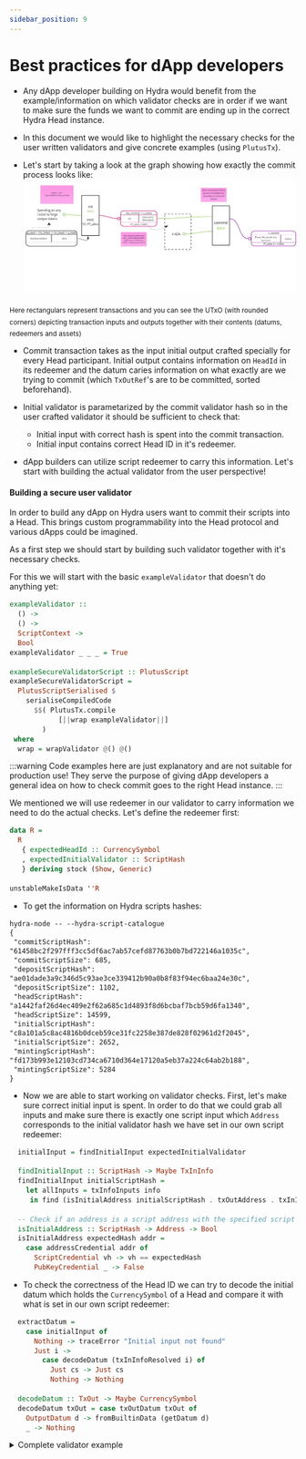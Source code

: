 ```yaml
---
sidebar_position: 9
---
```


# Best practices for dApp developers


- Any dApp developer building on Hydra would benefit from the
example/information on which validator checks are in order if we want to make
sure the funds we want to commit are ending up in the correct Hydra Head
instance.

- In this document we would like to highlight the necessary checks for the
user written validators and give concrete examples (using `PlutusTx`).

- Let's start by taking a look at the graph showing how exactly the commit process looks like:
![](./commit-process.jpg)

<sub> Here rectangulars represent transactions and you can see the UTxO (with rounded corners) depicting transaction inputs and outputs together with their contents (datums, redeemers and assets)</sub>

- Commit transaction takes as the input initial output crafted specially for every Head participant. Initial output contains information on `HeadId` in its redeemer and the datum caries information on what exactly are we trying to commit (which `TxOutRef`'s are to be committed, sorted beforehand).

- Initial validator is parametarized by the commit validator hash so in the user crafted validator it should be sufficient to check that:
  - Initial input with correct hash is spent into the commit transaction.
  - Initial input contains correct Head ID in it's redeemer.

- dApp builders can utilize script redeemer to carry this information. Let's start with building the actual validator from the user perspective!

#### Building a secure user validator

In order to build any dApp on Hydra users want to commit their scripts into a
Head. This brings custom programmability into the Head protocol and various
dApps could be imagined.

As a first step we should start by building such validator together with it's
necessary checks.

For this we will start with the basic `exampleValidator` that doesn't do anything yet:


```Haskell
exampleValidator ::
  () ->
  () ->
  ScriptContext ->
  Bool
exampleValidator _ _ _ = True

exampleSecureValidatorScript :: PlutusScript
exampleSecureValidatorScript =
  PlutusScriptSerialised $
    serialiseCompiledCode
      $$( PlutusTx.compile
            [||wrap exampleValidator||]
        )
 where
  wrap = wrapValidator @() @()
```
:::warning
Code examples here are just explanatory and are not suitable for production use!
They serve the purpose of giving dApp developers a general idea on how to check commit goes to the right Head instance.
:::

We mentioned we will use redeemer in our validator to carry information we need to do the actual checks. Let's define the redeemer first:

```Haskell
data R =
  R
   { expectedHeadId :: CurrencySymbol
   , expectedInitialValidator :: ScriptHash
   } deriving stock (Show, Generic)

unstableMakeIsData ''R

```

- To get the information on Hydra scripts hashes:



```
hydra-node -- --hydra-script-catalogue
{
 "commitScriptHash": "61458bc2f297fff3cc5df6ac7ab57cefd87763b0b7bd722146a1035c",
 "commitScriptSize": 685,
 "depositScriptHash": "ae01dade3a9c346d5c93ae3ce339412b90a0b8f83f94ec6baa24e30c",
 "depositScriptSize": 1102,
 "headScriptHash": "a1442faf26d4ec409e2f62a685c1d4893f8d6bcbaf7bcb59d6fa1340",
 "headScriptSize": 14599,
 "initialScriptHash": "c8a101a5c8ac4816b0dceb59ce31fc2258e387de828f02961d2f2045",
 "initialScriptSize": 2652,
 "mintingScriptHash": "fd173b993e12103cd734ca6710d364e17120a5eb37a224c64ab2b188",
 "mintingScriptSize": 5284
}
```

- Now we are able to start working on validator checks. First, let's make sure correct initial input is spent. In order to do that we could grab all inputs and
make sure there is exactly one script input which `Address` corresponds to the initial validator hash we have set in our own script redeemer:

```Haskell
  initialInput = findInitialInput expectedInitialValidator

  findInitialInput :: ScriptHash -> Maybe TxInInfo
  findInitialInput initialScriptHash =
    let allInputs = txInfoInputs info
     in find (isInitialAddress initialScriptHash . txOutAddress . txInInfoResolved) allInputs

  -- Check if an address is a script address with the specified script hash
  isInitialAddress :: ScriptHash -> Address -> Bool
  isInitialAddress expectedHash addr =
    case addressCredential addr of
      ScriptCredential vh -> vh == expectedHash
      PubKeyCredential _ -> False
```

- To check the correctness of the Head ID we can try to decode the initial datum which holds the `CurrencySymbol` of a Head and compare it with what is set in our
own script redeemer:

```Haskell
  extractDatum =
    case initialInput of
      Nothing -> traceError "Initial input not found"
      Just i ->
        case decodeDatum (txInInfoResolved i) of
          Just cs -> Just cs
          Nothing -> Nothing

  decodeDatum :: TxOut -> Maybe CurrencySymbol
  decodeDatum txOut = case txOutDatum txOut of
    OutputDatum d -> fromBuiltinData (getDatum d)
    _ -> Nothing

```



<details>
  <summary>Complete validator example </summary>
```
data R
  = R
  { expectedHeadId :: CurrencySymbol
  , expectedInitialValidator :: ScriptHash
  }
  deriving stock (Show, Generic)

unstableMakeIsData ''R

exampleValidator ::
  () ->
  R ->
  ScriptContext ->
  Bool
exampleValidator _ redeemer ctx =
  checkInitialInputIsSpent
    && checkCorrectHeadId
 where
  checkInitialInputIsSpent =
    traceIfFalse "Initial input not found" (isNothing initialInput)

  checkCorrectHeadId =
    case extractDatum of
      Nothing -> traceError "Could not decode initial datum"
      Just headId -> traceIfFalse "HeadId is not correct" $ headId == expectedHeadId

  extractDatum =
    case initialInput of
      Nothing -> traceError "Initial input not found"
      Just i -> Just =<< decodeDatum (txInInfoResolved i)

  decodeDatum :: TxOut -> Maybe CurrencySymbol
  decodeDatum txOut = case txOutDatum txOut of
    OutputDatum d -> fromBuiltinData (getDatum d)
    _ -> Nothing

  initialInput = findInitialInput expectedInitialValidator

  findInitialInput :: ScriptHash -> Maybe TxInInfo
  findInitialInput initialScriptHash =
    let allInputs = txInfoInputs info
     in find (isInitialAddress initialScriptHash . txOutAddress . txInInfoResolved) allInputs

  -- Check if an address is a script address with the specified script hash
  isInitialAddress :: ScriptHash -> Address -> Bool
  isInitialAddress expectedHash addr =
    case addressCredential addr of
      ScriptCredential vh -> vh == expectedHash
      PubKeyCredential _ -> False

  info = scriptContextTxInfo ctx

  R{expectedHeadId, expectedInitialValidator} = redeemer

exampleSecureValidatorScript :: PlutusScript
exampleSecureValidatorScript =
  PlutusScriptSerialised $
    serialiseCompiledCode
      $$( PlutusTx.compile
            [||wrap exampleValidator||]
        )
 where
  wrap = wrapValidator @() @R
```
</details>

